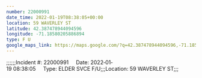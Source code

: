 ```yaml
---
number: 22000991
date_time: 2022-01-19T08:38:05+00:00
location: 59 WAVERLEY ST
latitude: 42.387478944094596
longitude: -71.18580205886894
type: F U
google_maps_link: https://maps.google.com/?q=42.387478944094596,-71.18580205886894
---
```


;;;;;;Incident #: 22000991     Date: 2022‐01‐19 08:38:05     Type: ELDER SVCE F/U;;;Location: 59 WAVERLEY ST;;;
